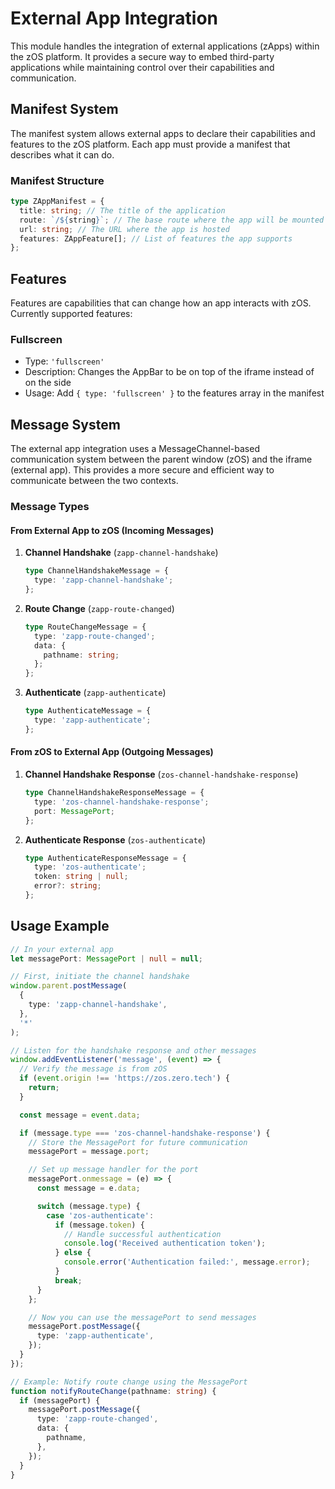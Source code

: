 # External App Integration

This module handles the integration of external applications (zApps) within the zOS platform. It provides a secure way to embed third-party applications while maintaining control over their capabilities and communication.

## Manifest System

The manifest system allows external apps to declare their capabilities and features to the zOS platform. Each app must provide a manifest that describes what it can do.

### Manifest Structure

```typescript
type ZAppManifest = {
  title: string; // The title of the application
  route: `/${string}`; // The base route where the app will be mounted
  url: string; // The URL where the app is hosted
  features: ZAppFeature[]; // List of features the app supports
};
```

## Features

Features are capabilities that can change how an app interacts with zOS. Currently supported features:

### Fullscreen

- Type: `'fullscreen'`
- Description: Changes the AppBar to be on top of the iframe instead of on the side
- Usage: Add `{ type: 'fullscreen' }` to the features array in the manifest

## Message System

The external app integration uses a MessageChannel-based communication system between the parent window (zOS) and the iframe (external app). This provides a more secure and efficient way to communicate between the two contexts.

### Message Types

#### From External App to zOS (Incoming Messages)

1. **Channel Handshake** (`zapp-channel-handshake`)

   ```typescript
   type ChannelHandshakeMessage = {
     type: 'zapp-channel-handshake';
   };
   ```

2. **Route Change** (`zapp-route-changed`)

   ```typescript
   type RouteChangeMessage = {
     type: 'zapp-route-changed';
     data: {
       pathname: string;
     };
   };
   ```

3. **Authenticate** (`zapp-authenticate`)
   ```typescript
   type AuthenticateMessage = {
     type: 'zapp-authenticate';
   };
   ```

#### From zOS to External App (Outgoing Messages)

1. **Channel Handshake Response** (`zos-channel-handshake-response`)

   ```typescript
   type ChannelHandshakeResponseMessage = {
     type: 'zos-channel-handshake-response';
     port: MessagePort;
   };
   ```

2. **Authenticate Response** (`zos-authenticate`)
   ```typescript
   type AuthenticateResponseMessage = {
     type: 'zos-authenticate';
     token: string | null;
     error?: string;
   };
   ```

## Usage Example

```typescript
// In your external app
let messagePort: MessagePort | null = null;

// First, initiate the channel handshake
window.parent.postMessage(
  {
    type: 'zapp-channel-handshake',
  },
  '*'
);

// Listen for the handshake response and other messages
window.addEventListener('message', (event) => {
  // Verify the message is from zOS
  if (event.origin !== 'https://zos.zero.tech') {
    return;
  }

  const message = event.data;

  if (message.type === 'zos-channel-handshake-response') {
    // Store the MessagePort for future communication
    messagePort = message.port;

    // Set up message handler for the port
    messagePort.onmessage = (e) => {
      const message = e.data;

      switch (message.type) {
        case 'zos-authenticate':
          if (message.token) {
            // Handle successful authentication
            console.log('Received authentication token');
          } else {
            console.error('Authentication failed:', message.error);
          }
          break;
      }
    };

    // Now you can use the messagePort to send messages
    messagePort.postMessage({
      type: 'zapp-authenticate',
    });
  }
});

// Example: Notify route change using the MessagePort
function notifyRouteChange(pathname: string) {
  if (messagePort) {
    messagePort.postMessage({
      type: 'zapp-route-changed',
      data: {
        pathname,
      },
    });
  }
}
```
